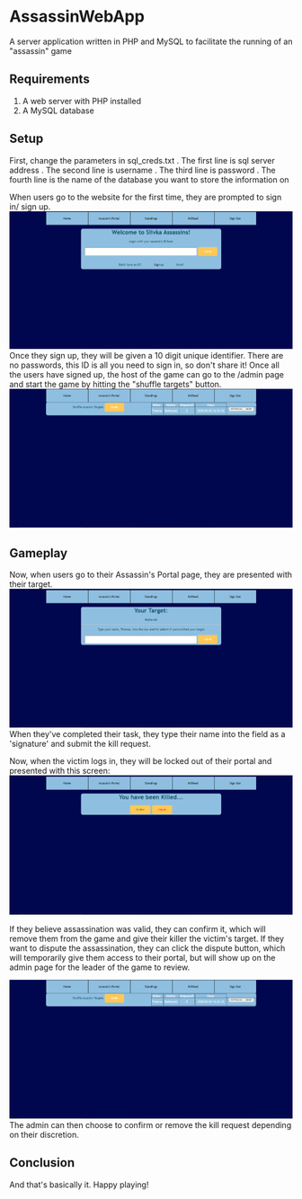 # AssassinWebApp
A server application written in PHP and MySQL to facilitate the running of an "assassin" game
## Requirements
1. A web server with PHP installed
2. A MySQL database
## Setup
First, change the parameters in sql_creds.txt
. The first line is sql server address
. The second line is username
. The third line is password
. The fourth line is the name of the database you want to store the information on


When users go to the website for the first time, they are prompted to sign in/ sign up.
![View of homepage](readme_images/homepage.png)
Once they sign up, they will be given a 10 digit unique identifier. There are no passwords, this ID is all you need to sign in, so don't share it!
Once all the users have signed up, the host of the game can go to the /admin page and start the game by hitting the "shuffle targets" button.
![View of admin](readme_images/admin.png)

## Gameplay
Now, when users go to their Assassin's Portal page, they are presented with their target.
![View of portal](readme_images/portal.png)
When they've completed their task, they type their name into the field as a 'signature' and submit the kill request.

Now, when the victim logs in, they will be locked out of their portal and presented with this screen:
![View of portal](readme_images/death_screen.png)

If they believe assassination was valid, they can confirm it, which will remove them from the game and give their killer the victim's target.
If they want to dispute the assassination, they can click the dispute button, which will temporarily give them access to their portal, but will show up on the admin page for the leader of the game to review.

![View of admin](readme_images/admin.png)
The admin can then choose to confirm or remove the kill request depending on their discretion.

## Conclusion
And that's basically it. Happy playing!
